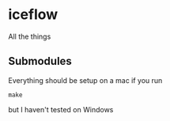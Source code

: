 # iceflow
All the things

## Submodules
Everything should be setup on a mac if you run

`make`

but I haven't tested on Windows
